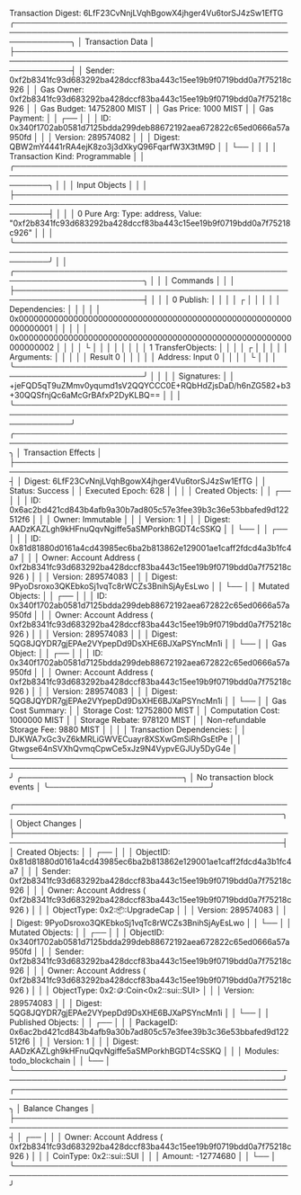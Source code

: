 Transaction Digest: 6LfF23CvNnjLVqhBgowX4jhger4Vu6torSJ4zSw1EfTG
╭──────────────────────────────────────────────────────────────────────────────────────────────────────────────╮
│ Transaction Data                                                                                             │
├──────────────────────────────────────────────────────────────────────────────────────────────────────────────┤
│ Sender: 0xf2b8341fc93d683292ba428dccf83ba443c15ee19b9f0719bdd0a7f75218c926                                   │
│ Gas Owner: 0xf2b8341fc93d683292ba428dccf83ba443c15ee19b9f0719bdd0a7f75218c926                                │
│ Gas Budget: 14752800 MIST                                                                                    │
│ Gas Price: 1000 MIST                                                                                         │
│ Gas Payment:                                                                                                 │
│  ┌──                                                                                                         │
│  │ ID: 0x340f1702ab0581d7125bdda299deb88672192aea672822c65ed0666a57a950fd                                    │
│  │ Version: 289574082                                                                                        │
│  │ Digest: QBW2mY4441rRA4ejK8zo3j3dXkyQ96FqarfW3X3tM9D                                                       │
│  └──                                                                                                         │
│                                                                                                              │
│ Transaction Kind: Programmable                                                                               │
│ ╭──────────────────────────────────────────────────────────────────────────────────────────────────────────╮ │
│ │ Input Objects                                                                                            │ │
│ ├──────────────────────────────────────────────────────────────────────────────────────────────────────────┤ │
│ │ 0   Pure Arg: Type: address, Value: "0xf2b8341fc93d683292ba428dccf83ba443c15ee19b9f0719bdd0a7f75218c926" │ │
│ ╰──────────────────────────────────────────────────────────────────────────────────────────────────────────╯ │
│ ╭─────────────────────────────────────────────────────────────────────────╮                                  │
│ │ Commands                                                                │                                  │
│ ├─────────────────────────────────────────────────────────────────────────┤                                  │
│ │ 0  Publish:                                                             │                                  │
│ │  ┌                                                                      │                                  │
│ │  │ Dependencies:                                                        │                                  │
│ │  │   0x0000000000000000000000000000000000000000000000000000000000000001 │                                  │
│ │  │   0x0000000000000000000000000000000000000000000000000000000000000002 │                                  │
│ │  └                                                                      │                                  │
│ │                                                                         │                                  │
│ │ 1  TransferObjects:                                                     │                                  │
│ │  ┌                                                                      │                                  │
│ │  │ Arguments:                                                           │                                  │
│ │  │   Result 0                                                           │                                  │
│ │  │ Address: Input  0                                                    │                                  │
│ │  └                                                                      │                                  │
│ ╰─────────────────────────────────────────────────────────────────────────╯                                  │
│                                                                                                              │
│ Signatures:                                                                                                  │
│    +jeFQD5qT9uZMmv0yqumd1sV2QQYCCC0E+RQbHdZjsDaD/h6nZG582+b3+30QQSfnjQc6aMcGrBAfxP2DyKLBQ==                  │
│                                                                                                              │
╰──────────────────────────────────────────────────────────────────────────────────────────────────────────────╯
╭───────────────────────────────────────────────────────────────────────────────────────────────────╮
│ Transaction Effects                                                                               │
├───────────────────────────────────────────────────────────────────────────────────────────────────┤
│ Digest: 6LfF23CvNnjLVqhBgowX4jhger4Vu6torSJ4zSw1EfTG                                              │
│ Status: Success                                                                                   │
│ Executed Epoch: 628                                                                               │
│                                                                                                   │
│ Created Objects:                                                                                  │
│  ┌──                                                                                              │
│  │ ID: 0x6ac2bd421cd843b4afb9a30b7ad805c57e3fee39b3c36e53bbafed9d122512f6                         │
│  │ Owner: Immutable                                                                               │
│  │ Version: 1                                                                                     │
│  │ Digest: AADzKAZLgh9kHFnuQqvNgiffe5aSMPorkhBGDT4cSSKQ                                           │
│  └──                                                                                              │
│  ┌──                                                                                              │
│  │ ID: 0x81d81880d0161a4cd43985ec6ba2b813862e129001ae1caff2fdcd4a3b1fc4a7                         │
│  │ Owner: Account Address ( 0xf2b8341fc93d683292ba428dccf83ba443c15ee19b9f0719bdd0a7f75218c926 )  │
│  │ Version: 289574083                                                                             │
│  │ Digest: 9PyoDsroxo3QKEbkoSj1vqTc8rWCZs3BnihSjAyEsLwo                                           │
│  └──                                                                                              │
│ Mutated Objects:                                                                                  │
│  ┌──                                                                                              │
│  │ ID: 0x340f1702ab0581d7125bdda299deb88672192aea672822c65ed0666a57a950fd                         │
│  │ Owner: Account Address ( 0xf2b8341fc93d683292ba428dccf83ba443c15ee19b9f0719bdd0a7f75218c926 )  │
│  │ Version: 289574083                                                                             │
│  │ Digest: 5QG8JQYDR7gjEPAe2VYpepDd9DsXHE6BJXaPSYncMn1i                                           │
│  └──                                                                                              │
│ Gas Object:                                                                                       │
│  ┌──                                                                                              │
│  │ ID: 0x340f1702ab0581d7125bdda299deb88672192aea672822c65ed0666a57a950fd                         │
│  │ Owner: Account Address ( 0xf2b8341fc93d683292ba428dccf83ba443c15ee19b9f0719bdd0a7f75218c926 )  │
│  │ Version: 289574083                                                                             │
│  │ Digest: 5QG8JQYDR7gjEPAe2VYpepDd9DsXHE6BJXaPSYncMn1i                                           │
│  └──                                                                                              │
│ Gas Cost Summary:                                                                                 │
│    Storage Cost: 12752800 MIST                                                                    │
│    Computation Cost: 1000000 MIST                                                                 │
│    Storage Rebate: 978120 MIST                                                                    │
│    Non-refundable Storage Fee: 9880 MIST                                                          │
│                                                                                                   │
│ Transaction Dependencies:                                                                         │
│    DJKWA7xGc3vZ6kMRLiGWVECuayr8XSXwGmSiRhGsEtPe                                                   │
│    Gtwgse64nSVXhQvmqCpwCe5xJz9N4VypvEGJUy5DyG4e                                                   │
╰───────────────────────────────────────────────────────────────────────────────────────────────────╯
╭─────────────────────────────╮
│ No transaction block events │
╰─────────────────────────────╯

╭──────────────────────────────────────────────────────────────────────────────────────────────────╮
│ Object Changes                                                                                   │
├──────────────────────────────────────────────────────────────────────────────────────────────────┤
│ Created Objects:                                                                                 │
│  ┌──                                                                                             │
│  │ ObjectID: 0x81d81880d0161a4cd43985ec6ba2b813862e129001ae1caff2fdcd4a3b1fc4a7                  │
│  │ Sender: 0xf2b8341fc93d683292ba428dccf83ba443c15ee19b9f0719bdd0a7f75218c926                    │
│  │ Owner: Account Address ( 0xf2b8341fc93d683292ba428dccf83ba443c15ee19b9f0719bdd0a7f75218c926 ) │
│  │ ObjectType: 0x2::package::UpgradeCap                                                          │
│  │ Version: 289574083                                                                            │
│  │ Digest: 9PyoDsroxo3QKEbkoSj1vqTc8rWCZs3BnihSjAyEsLwo                                          │
│  └──                                                                                             │
│ Mutated Objects:                                                                                 │
│  ┌──                                                                                             │
│  │ ObjectID: 0x340f1702ab0581d7125bdda299deb88672192aea672822c65ed0666a57a950fd                  │
│  │ Sender: 0xf2b8341fc93d683292ba428dccf83ba443c15ee19b9f0719bdd0a7f75218c926                    │
│  │ Owner: Account Address ( 0xf2b8341fc93d683292ba428dccf83ba443c15ee19b9f0719bdd0a7f75218c926 ) │
│  │ ObjectType: 0x2::coin::Coin<0x2::sui::SUI>                                                    │
│  │ Version: 289574083                                                                            │
│  │ Digest: 5QG8JQYDR7gjEPAe2VYpepDd9DsXHE6BJXaPSYncMn1i                                          │
│  └──                                                                                             │
│ Published Objects:                                                                               │
│  ┌──                                                                                             │
│  │ PackageID: 0x6ac2bd421cd843b4afb9a30b7ad805c57e3fee39b3c36e53bbafed9d122512f6                 │
│  │ Version: 1                                                                                    │
│  │ Digest: AADzKAZLgh9kHFnuQqvNgiffe5aSMPorkhBGDT4cSSKQ                                          │
│  │ Modules: todo_blockchain                                                                      │
│  └──                                                                                             │
╰──────────────────────────────────────────────────────────────────────────────────────────────────╯
╭───────────────────────────────────────────────────────────────────────────────────────────────────╮
│ Balance Changes                                                                                   │
├───────────────────────────────────────────────────────────────────────────────────────────────────┤
│  ┌──                                                                                              │
│  │ Owner: Account Address ( 0xf2b8341fc93d683292ba428dccf83ba443c15ee19b9f0719bdd0a7f75218c926 )  │
│  │ CoinType: 0x2::sui::SUI                                                                        │
│  │ Amount: -12774680                                                                              │
│  └──                                                                                              │
╰───────────────────────────────────────────────────────────────────────────────────────────────────╯